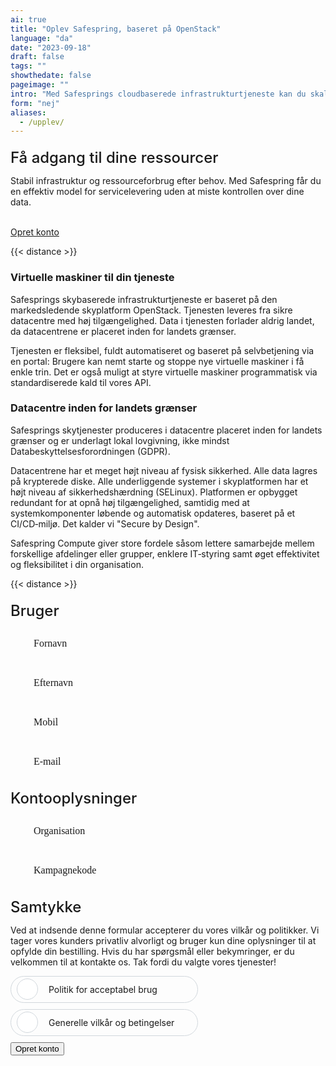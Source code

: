 ```yaml
---
ai: true
title: "Oplev Safespring, baseret på OpenStack"
language: "da"
date: "2023-09-18"
draft: false
tags: ""
showthedate: false
pageimage: ""
intro: "Med Safesprings cloudbaserede infrastrukturtjeneste kan du skalere din infrastruktur op og ned efter behov. Tjenesten er fleksibel, fuldt automatiseret og baseret på selvbetjening via en portal."
form: "nej"
aliases:
  - /upplev/
---
```

## Få adgang til dine ressourcer

Stabil infrastruktur og ressourceforbrug efter behov. Med Safespring får du en effektiv model for servicelevering uden at miste kontrollen over dine data.

<br>
<a href="#test-safespring" id="button">Opret konto</a>

{{< distance >}}

### Virtuelle maskiner til din tjeneste

Safesprings skybaserede infrastrukturtjeneste er baseret på den markedsledende skyplatform OpenStack. Tjenesten leveres fra sikre datacentre med høj tilgængelighed. Data i tjenesten forlader aldrig landet, da datacentrene er placeret inden for landets grænser.

Tjenesten er fleksibel, fuldt automatiseret og baseret på selvbetjening via en portal: Brugere kan nemt starte og stoppe nye virtuelle maskiner i få enkle trin. Det er også muligt at styre virtuelle maskiner programmatisk via standardiserede kald til vores API.

### Datacentre inden for landets grænser

Safesprings skytjenester produceres i datacentre placeret inden for landets grænser og er underlagt lokal lovgivning, ikke mindst Databeskyttelsesforordningen (GDPR).

Datacentrene har et meget højt niveau af fysisk sikkerhed. Alle data lagres på krypterede diske. Alle underliggende systemer i skyplatformen har et højt niveau af sikkerhedshærdning (SELinux). Platformen er opbygget redundant for at opnå høj tilgængelighed, samtidig med at systemkomponenter løbende og automatisk opdateres, baseret på et CI/CD‑miljø. Det kalder vi "Secure by Design".

Safespring Compute giver store fordele såsom lettere samarbejde mellem forskellige afdelinger eller grupper, enklere IT‑styring samt øget effektivitet og fleksibilitet i din organisation.

<p id="test-safespring"></p>

{{< distance >}}

<style>
        /* Formulärcontainer */
        form {
            width: min(100%, 500px);
        }

        /* Rubriker */
        h2 {
            font-size: 1.5rem;
            font-weight: 500;
            margin-top: 20px;
            margin-bottom: 10px;
        }

        /* Textfält och andra inputfält */
        .form-field {
            position: relative;
            margin-bottom: 15px;
        }

        .form-field label {
            position: absolute;
            top: 50%;
            transform: translateY(-50%);
            left: 25px;
            pointer-events: none;
            font-size: 16px;
            font-weight: 400;
            transition: all 0.2s ease;
            background-color: transparent;
            padding: 0 8px;
            margin: 0 -8px;
            font-family: 'Montserrat';
            line-height: 16px;
            color: var(--middle-blue-color);
        }

        .form-field input[type="text"],
        .form-field input[type="email"],
        .form-field input[type="tel"],
        .form-field select {
            width: 100%;
            line-height: 16px;
            padding: 10px;
            border: solid 0.5px var(--main-color);
            border-radius: 100px;
            box-sizing: border-box;
            font-size: 16px;
            color: var(--main-color);
            padding: 15px 25px;
            background-color: transparent;
            font-family: 'Montserrat';

        }

        .form-field input[type="text"]:focus,
        .form-field input[type="email"]:focus,
        .form-field input[type="tel"]:focus,
        .form-field select:focus {
            outline: none;
            box-shadow: none;
            border: solid 0.5px var(--main-color) !important;       
        }

        .form-field input[type="text"]:valid ~ label,
        .form-field input[type="email"]:valid ~ label,
        .form-field input[type="tel"]:valid ~ label,
        .form-field select:valid ~ label {
            transform: translateY(-205%);
            -webkit-transform: translateY(-205%);
            color: #3C9BCD;
            font: 400 12px/16px 'Hind';
            letter-spacing: 0.5px;
            background-color: #fafefe;
            border-radius: 100px;
        }


        .form-field input[type="text"]:focus ~ label,
        .form-field input[type="email"]:focus ~ label,
        .form-field input[type="tel"]:focus ~ label,
        .form-field select:focus ~ label {
            transform: translateY(-205%);
            -webkit-transform: translateY(-205%);
            color: #3C9BCD;
            font: 400 12px/16px 'Hind';
            letter-spacing: 0.5px;
            background-color: #fafefe;
            border-radius: 100px;
        }

        .form-field.invalid.has-content input {
            border-color: red;
        }

        .form-field.invalid.has-content label {
            transform: translateY(-205%);
            -webkit-transform: translateY(-205%);
            color: red;
            font: 400 12px/16px 'Hind';
            letter-spacing: 0.5px;
            background-color: #fafefe;
            border-radius: 100px;
        }


        select {
            appearance: none;
            -webkit-appearance: none;
            -moz-appearance: none;
        }

        .selection-icon {
            position: absolute;
            right: 11px;
            top: 8px;
            padding: 10px 9px 6px 9px;
            border-radius: 100px;
            background-color: var(--cloud-blue-color);
            color: var(--middle-blue-color);
            z-index: -2;
        }

        /* Checkboxar */
        .form-field label {
            display: block;
            margin-bottom: 10px;
        }

        .form-field input[type="checkbox"] {
            margin-right: 10px;
            transform: translateY(2px);
        }

        .form-field.has-content label {
            color: #3C9BCD;
            font: 400 12px/16px 'Hind';
            letter-spacing: 0.5px;
            background-color: #fafefe;
        }

        .form-field.has-content.invalid label {
            color: red;
            font: 400 12px/16px 'Hind';
            letter-spacing: 0.5px;
            background-color: #fafefe;
        }

/* Checkbox toggle */

.inputGroup {
    background-color: transparent;
    display: block;
    margin: 10px 0;
    position: relative;
    border-radius: 50px;
    max-width: 300px;
}

.inputGroup label {
    padding: 12px 12px 12px 60px;
    border: 1px solid #D1D7DC;
    display: block;
    text-align: left;
    color: var(--middle-blue-color);
    cursor: pointer;
    position: relative;
    z-index: 2;
    transition: color 200ms ease-in;
    overflow: hidden;
    border-radius: 50px;
    max-width: 300px;
    font: var(--heavy-weight) 17px var(--hind-font);
}

.inputGroup label:before {
    width: 10px;
    height: 10px;
    border-radius: 50%;
    content: "";
    background-color: var(--cloud-blue-color);
    position: absolute;
    left: 50%;
    top: 50%;
    transform: translate(-50%, -50%) scale3d(1, 1, 1);
    transition: all 300ms cubic-bezier(0.4, 0, 0.2, 1);
    opacity: 0;
    z-index: -1;
}

.inputGroup label:after {
    width: 32px;
    height: 32px;
    content: "";
    border: 1px solid #D1D7DC;
    background-color: #fff;
    background-image: url("data:image/svg+xml,%3Csvg width='32' height='32' viewBox='0 0 32 32' xmlns='http://www.w3.org/2000/svg'%3E%3Cpath d='M5.414 11L4 12.414l5.414 5.414L20.828 6.414 19.414 5l-10 10z' fill='%23fff' fill-rule='nonzero'/%3E%3C/svg%3E ");
    background-repeat: no-repeat;
    background-position: 4px 5px;
    border-radius: 50%;
    z-index: 2;
    position: absolute;
    left: 9px;
    top: 50%;
    transform: translateY(-50%);
    cursor: pointer;
    transition: all 200ms ease-in;
}

.inputGroup input:checked~label {
    color: var(--main-color);
    border: 1px solid var(--cloud-blue-color);
}

.inputGroup input:checked~label:before {
    transform: translate(-50%, -50%) scale3d(56, 56, 1);
    opacity: 1;
}

.inputGroup input:checked~label:after {
    background-color: var(--web-green-color);
    border: 2px solid var(--web-green-color);
}

.inputGroup input {
    width: 32px;
    height: 32px;
    order: 1;
    z-index: 2;
    position: absolute;
    right: 30px;
    top: 50%;
    transform: translateY(-50%);
    cursor: pointer;
    visibility: hidden;
}

</style>

<form id="up-form" name="form_9549u5325684f3ca44641b1ebb4d4a8cd2e22" action="https://power.upsales.com/api/external/formSubmit" method="POST">
    <h2 id="form">Bruger</h2>
    <p></p>
    <div class="column-two">
    <div class="form-field">
        <input type="text" id="firstname" name="Contact.firstname" required>
        <label for="name"><i class="fas fa-user"></i>&nbsp;&nbsp;&nbsp;Fornavn</label>
    </div>
        <div class="form-field">
        <input type="text" id="lastname" name="Contact.lastname" required>
        <label for="name"><i class="fas fa-user"></i>&nbsp;&nbsp;&nbsp;Efternavn</label>
    </div>
    </div>
    <div class="form-field">
        <input type="tel" id="phone" name="Contact.cellPhone" required>
        <label for="phone"><i class="fas fa-mobile-screen-button"></i>&nbsp;&nbsp;&nbsp;Mobil</label>
    </div>
    <div class="form-field">
        <input maxlength="512" type="email" placeholder="" pattern="^[a-zA-Z0-9.!#$%&amp;’*+\/=?^_`{|}~-]+@[a-zA-Z0-9-]+(?:\.[a-zA-Z0-9-]+){1,}$" title="Angiv en gyldig e-mailadresse" id="up-email-input" autocomplete="off" name="Contact.email" required="required">
        <label for="email"><i class="fas fa-envelope"></i>&nbsp;&nbsp;&nbsp;E-mail</label>
    </div>
    <h2>Kontooplysninger</h2>
    <p></p>
        <div class="form-field">
        <input maxlength="512" type="text" placeholder="" id="up-client-name-input" name="Client.name" required="required">
        <label for="organization"><i class="fas fa-briefcase"></i>&nbsp;&nbsp;&nbsp;Organisation</label>
    </div>
    <div class="form-field">
        <input type="text" id="gatekeeper-name" name="Extra.1695029810459" required>
        <label for="gatekeeper-name"><i class="fas fa-gift"></i>&nbsp;&nbsp;&nbsp;Kampagnekode</label>
    </div>
    <h2>Samtykke</h2>
    <p>Ved at indsende denne formular accepterer du vores vilkår og politikker. Vi tager vores kunders privatliv alvorligt og bruger kun dine oplysninger til at opfylde din bestilling. Hvis du har spørgsmål eller bekymringer, er du velkommen til at kontakte os. Tak fordi du valgte vores tjenester!</p>
    <div class="inputGroup">
            <input type="checkbox" name="accept-usage" id="accept-usage" required>
            <label for="accept-usage">
            Politik for acceptabel brug <a class="label-link" href="/documents/safespring-acceptable_use_policy.pdf" target="_blank"><i class="fa-solid fa-arrow-up-right-from-square"></i></a>
        </label>
    </div>
    <div class="inputGroup">
            <input type="checkbox" name="singleOptIn.qptjh8v9er" id="accept-terms" required>
           <label for="accept-terms"> 
        Generelle vilkår og betingelser <a class="label-link" href="/documents/safespring-general_terms _and_conditions.pdf" target="_blank"><i class="fa-solid fa-arrow-up-right-from-square"></i></a>
           </label>
    </div>
    <!-- REQUIRED FIELDS -->
    <input type="hidden" name="formCid" value="9549">
    <input type="hidden" name="formId" value="9549u5325684f3ca44641b1ebb4d4a8cd2e22">
    <input type="hidden" name="isFrame" value="false">
    <input type="text" value="" name="validation" style="display: none;">
    <!-- END OF REQUIRED FIELDS -->
    <button class="button pt-1 pb-1 mt-2 submit-button" id="checkBtn" type="submit">Opret konto</button>
</form>
<script type="text/javascript">
            $(document).ready(function() {
                $('#checkBtn').click(function() {
                    checked = $("input[type=checkbox]:checked").length;
                    if (!checked) {
                        alert("You must accept our terms our conditions");
                        return false;
                    }
                });
            });
        </script>
<script>
document.addEventListener("DOMContentLoaded", function(){
    const ids = ["#up-email-input", "#billing", "#gatekeeper-email"];
    ids.forEach(id => {
        const element = document.querySelector(id);
        if (element) {
            element.addEventListener("input", function (event) {
                var emailField = event.target;
                if (emailField.checkValidity()) {
                    emailField.parentElement.classList.remove("invalid");
                } else {
                    emailField.parentElement.classList.add("invalid");
                }
                if (emailField.value) {
                    emailField.parentElement.classList.add("has-content");
                } else {
                    emailField.parentElement.classList.remove("has-content");
                }
            });
        }
    });
});
</script>